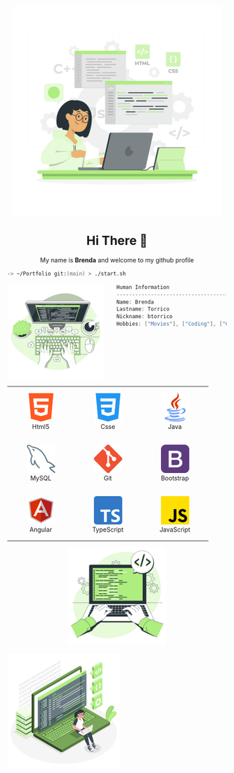 <p align="center">
    <img src="svg/Hand%20coding-rafiki.svg" width="480px"/>
</p>
<h1 align="center">Hi There 👋</h1>

<p align="center">My name is <strong>Brenda</strong> and welcome to my github profile</p>


```zsh
-> ~/Portfolio git:(main) > ./start.sh
```

<img align="left" src="svg/Code%20typing-bro.svg" height="222px"/>

```csharp
    Human Information
    ------------------------------------------
    Name: Brenda
    Lastname: Torrico
    Nickname: btorrico
    Hobbies: ["Movies"], ["Coding"], ["Gaming"], ["Music"]
```

<br>

<div align="center">
    <table align="left">
        <tr>
            <td align="center" width="140" height="112.43">
                <img src="icons/html-5.png" width="65px"/>
                <br /> Html5
            </td>
            <td align="center" width="140" height="112.43">
                <img src="icons/css-3.png" width="65px"/>
                <br /> Csse
            </td>
            <td align="center" width="140" height="112.43">
                <img src="icons/java.png" width="65px"/>
                <br /> Java
            </td>
        </tr>
        <tr>
            <td align="center" width="140" height="112.43">
                <img src="icons/mysql.png" width="65px"/>
                <br /> MySQL
            </td>
            <td align="center" width="140" height="112.43">
                <img src="icons/Git-Icon-1788C.png" width="65px"/>
                <br /> Git
            </td>
            <td align="center" width="140" height="112.43">
                <img src="icons/bootstrap.png" width="65px"/>
                <br /> Bootstrap
            </td>
        </tr>
        <tr>
            <td align="center" width="140" height="112.43">
                <img src="icons/icons8-angularjs-480.png" width="65px"/>
                <br /> Angular
            </td>
            <td align="center" width="140" height="112.43">
                <img src="icons/typescript.png" width="65px"/>
                <br /> TypeScript
            </td>
            <td align="center" width="140" height="112.43">
                <img src="icons/js.png" width="65px"/>
                <br /> JavaScript
            </td>
        </tr>
    </table>
    <img src="svg/Hand%20coding-bro.svg" height="225px"/>
</div>
<br>
<div>
<img  src="svg/Coding-amico.svg" height="260px"/>
</div>


